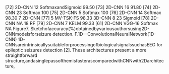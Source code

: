 [72] 2D-CNN 12 SoftmaxandSigmoid 99.50
[73] 2D-CNN 16 91.80
[74] 2D-CNN 23 Softmax 100
[75] 2D-CNN 5 Softmax 100
[76] 2D-CNN 14 Softmax 98.30
7
2D-CNN
[77] 5 MV-TSK-FS 98.33
3D-CNN 8
23 Sigmoid
[78] 2D-CNN NA
18 RF
[79] 2D-CNN 7 KELM 99.33
[61] 2D-CNN VGG-16 Softmax NA
Figure7. Sketchofaccuracy(%)obtainedbyvariousauthorsusing2D-CNNmodelsforseizure
detection.
F.1D—ConvolutionalNeuralNetwork(1D-CNN)
1D-CNNsareintrinsicallysuitableforprocessingofbiologicalsignalssuchasEEG
for epileptic seizures detection [2]. These architectures present a more straightforward
structure,andasinglepassofthemisfasterascomparedwithCNNwith2Darchitecture,